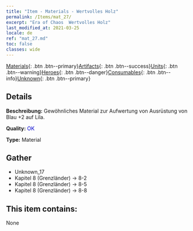 ```yaml
---
title: "Item - Materials - Wertvolles Holz"
permalink: /Items/mat_27/
excerpt: "Era of Chaos  Wertvolles Holz"
last_modified_at: 2021-03-25
locale: de
ref: "mat_27.md"
toc: false
classes: wide
---
```

 [Materials](/de/Items/){: .btn .btn--primary}[Artifacts](/de/Items/Artifacts/){: .btn .btn--success}[Units](/de/Items/Units/){: .btn .btn--warning}[Heroes](/de/Items/Heroes/){: .btn .btn--danger}[Consumables](/de/Items/Consumables/){: .btn .btn--info}[Unknown](/de/Items/Unknown/){: .btn .btn--primary}

## Details
 **Beschreibung:** Gewöhnliches Material zur Aufwertung von Ausrüstung von Blau +2 auf Lila.

 **Quality:** <span style="color: #0000CD">OK</span>

 **Type:** Material

## Gather

*    Unknown_17 
*    Kapitel 8 (Grenzländer) -> 8-2 
*    Kapitel 8 (Grenzländer) -> 8-5 
*    Kapitel 8 (Grenzländer) -> 8-8 

## This item contains:

  None

